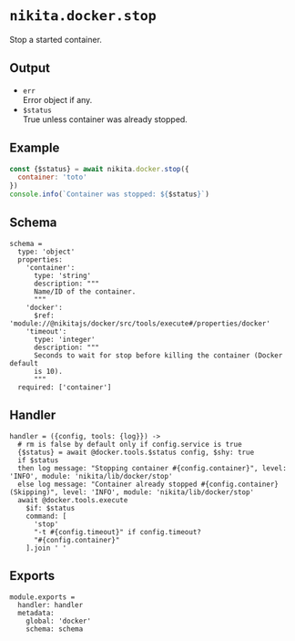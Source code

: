 
# `nikita.docker.stop`

Stop a started container.

## Output

* `err`   
  Error object if any.
* `$status`   
  True unless container was already stopped.

## Example

```js
const {$status} = await nikita.docker.stop({
  container: 'toto'
})
console.info(`Container was stopped: ${$status}`)
```

## Schema

    schema =
      type: 'object'
      properties:
        'container':
          type: 'string'
          description: """
          Name/ID of the container.
          """
        'docker':
          $ref: 'module://@nikitajs/docker/src/tools/execute#/properties/docker'
        'timeout':
          type: 'integer'
          description: """
          Seconds to wait for stop before killing the container (Docker default
          is 10).
          """
      required: ['container']

## Handler

    handler = ({config, tools: {log}}) ->
      # rm is false by default only if config.service is true
      {$status} = await @docker.tools.$status config, $shy: true
      if $status
      then log message: "Stopping container #{config.container}", level: 'INFO', module: 'nikita/lib/docker/stop'
      else log message: "Container already stopped #{config.container} (Skipping)", level: 'INFO', module: 'nikita/lib/docker/stop'
      await @docker.tools.execute
        $if: $status
        command: [
          'stop'
          "-t #{config.timeout}" if config.timeout?
          "#{config.container}"
        ].join ' '

## Exports

    module.exports =
      handler: handler
      metadata:
        global: 'docker'
        schema: schema
